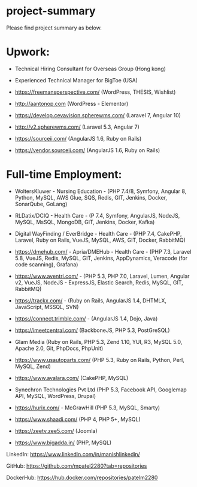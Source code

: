 
# project-summary

Please find project summary as below.

# Upwork:

* Technical Hiring Consultant for Overseas Group (Hong kong)

* Experienced Technical Manager for BigToe (USA)

* https://freemansperspective.com/ (WordPress, THESIS, Wishlist)

* http://aantonop.com (WordPress - Elementor)

* https://develop.cevavision.spherewms.com/ (Laravel 7, Angular 10)

* http://v2.spherewms.com/ (Laravel 5.3, Angular 7)

* https://sourceii.com/ (AngularJS 1.6, Ruby on Rails)

* https://vendor.sourceii.com/ (AngularJS 1.6, Ruby on Rails)


# Full-time Employment:

* WoltersKluwer - Nursing Education - (PHP 7.4/8, Symfony, Angular 8, Python, MySQL, AWS Glue, SQS,
Redis, GIT, Jenkins, Docker, SonarQube, GoLang)

* RLDatix/DCIQ - Health Care - (P 7.4, Symfony, AngularJS, NodeJS, MySQL, MsSQL, MongoDB,
GIT, Jenkins, Docker, Kafka)

* Digital WayFinding / EverBridge - Health Care -  (PHP 7.4, CakePHP, Laravel, Ruby on Rails, VueJS, MySQL, AWS, GIT,
Docker, RabbitMQ)

* https://dmehub.com/ - Apria/DMEHub - Health Care - (PHP 7.3, Laravel 5.8, VueJS, Redis, MySQL, GIT, Jenkins,
AppDynamics, Veracode (for code scanning), Grafana) 

* https://www.aventri.com/ - (PHP 5.3, PHP 7.0, Laravel, Lumen, Angular v2, VueJS, NodeJS -
ExpressJS, Elastic Search, Redis, MySQL, GIT, RabbitMQ)

* https://trackx.com/ - (Ruby on Rails, AngularJS 1.4, DHTMLX, JavaScript, MSSQL, SVN)

* https://connect.trimble.com/ - (AngularJS 1.4, Dojo, Java)

* https://imeetcentral.com/ (BackboneJS, PHP 5.3, PostGreSQL)

* Glam Media (Ruby on Rails, PHP 5.3, Zend 1.10, YUI, R3, MySQL 5.0, Apache 2.0,
Git, PhpDocs, PhpUnit)

* https://www.usautoparts.com/ (PHP 5.3, Ruby on Rails, Python, Perl, MySQL, Zend)

* https://www.avalara.com/ (CakePHP, MySQL)

* Synechron Technologies Pvt Ltd (PHP 5.3, Facebook API, Googlemap API, MySQL, WordPress, Drupal)

* https://hurix.com/ - McGrawHill (PHP 5.3, MySQL, Smarty)

* https://www.shaadi.com/ (PHP 4, PHP 5+, MySQL)

* https://zeetv.zee5.com/ (Joomla)

* https://www.bigadda.in/ (PHP, MySQL)

LinkedIn: https://www.linkedin.com/in/manishlinkedin/

GitHub:
https://github.com/mpatel2280?tab=repositories

DockerHub:
https://hub.docker.com/repositories/patelm2280
